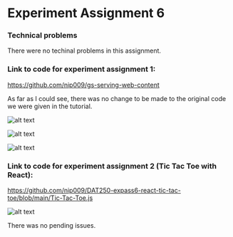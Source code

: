 # Experiment Assignment 6 #

### Technical problems ###
There were no techinal problems in this assignment.

### Link to code for experiment assignment 1: ###

https://github.com/nip009/gs-serving-web-content

As far as I could see, there was no change to be made to the original code we were given in the tutorial.


![alt text](https://github.com/nip009/DAT250-ExpAssignments/blob/master/expassAssignment6/expass6-pictures/1.png)

![alt text](https://github.com/nip009/DAT250-ExpAssignments/blob/master/expassAssignment6/expass6-pictures/2.png)

![alt text](https://github.com/nip009/DAT250-ExpAssignments/blob/master/expassAssignment6/expass6-pictures/3.png)

### Link to code for experiment assignment 2 (Tic Tac Toe with React): ###

https://github.com/nip009/DAT250-expass6-react-tic-tac-toe/blob/main/Tic-Tac-Toe.js

![alt text](https://github.com/nip009/DAT250-ExpAssignments/blob/master/expassAssignment6/expass6-pictures/win.png)



There was no pending issues.
